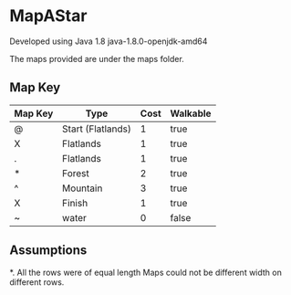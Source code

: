 # MapAStar

Developed using Java 1.8
java-1.8.0-openjdk-amd64

The maps provided are under the maps folder.

## Map Key

| Map Key  | Type | Cost | Walkable |
| ------------- | ------------- | ------------- | ------------- |
|  @ | Start (Flatlands) | 1 | true |
| X | Flatlands | 1 | true |
| . | Flatlands | 1 | true |
| * | Forest | 2 | true |
| ^ | Mountain | 3 | true |
| X | Finish | 1 | true |
| ~ | water | 0 | false |

## Assumptions

*. All the rows were of equal length Maps could not be different width on different rows.

